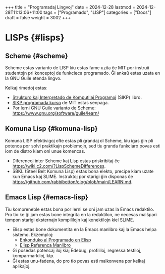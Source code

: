 +++
title = "Programadaj Lingvoj"
date = 2024-12-28
lastmod = 2024-12-28T11:13:06+11:00
tags = ["Programado", "LISP"]
categories = ["Docs"]
draft = false
weight = 3002
+++

# LISPs {#lisps}


## Scheme {#scheme}

Scheme estas varianto de LISP kiu estas fame uzita ĉe MIT por instruii studentojn pri konceptoj de funkcieca programado. Ĝi ankaŭ estas uzata en la GNU Guile etenda lingvo.

Kelkaj rimedoj estas:

-   [Strukturo kaj Interpretado de Komputilaj Programoj](https://media.githubusercontent.com/media/sarabander/sicp-pdf/master/sicp.pdf) (SIKP) libro.
-   [SIKP programada kurso](https://ocw.mit.edu/courses/6-001-structure-and-interpretation-of-computer-programs-spring-2005/video_galleries/video-lectures/) de MIT estas senpaga.
-   Por lerni GNU Guile varianto de Scheme: <https://www.gnu.org/software/guile/learn/>


## Komuna Lisp {#komuna-lisp}

Komuna LISP efektivigoj ofte estas pli grandaj ol Scheme, kiu igas ĝin pli potenca por solvi praktikajn problemojn, sed tiu granda funkciaro povas esti iom de distro kiam oni unue komencas.

-   Diferencoj inter Scheme kaj Lisp estas priskribitaj ĉe <https://wiki.c2.com/?LispSchemeDifferences>.
-   SBKL (Steel Belt Komuna Lisp) estas bona elekto, precipe kiam uzate kun Emacs kaj SLIME. Instruktoj por starigi ĝin disponas ĉe <https://github.com/rabbibotton/clog/blob/main/LEARN.md>.


## Emacs Lisp {#emacs-lisp}

Tiu kompreneble estas bona por lerni se oni jam uzas la Emacs redaktilo. Pro tio ke ĝi jam estas bone integrita en la redaktilon, ne necesas malŝpari tempon starigi eksternajn kompililojn kaj konektilojn kiel SLIME.

-   Elisp estas bone dokumentita en la Emacs manlibro kaj la Emacs helpa sistemo. Ekzemploj:
    -   [Enkonduko al Programado en Elisp](https://www.gnu.org/software/emacs/manual/html_node/eintr/index.html)
    -   [Elisp Referenca Manlibro](https://www.gnu.org/software/emacs/manual/html_node/elisp/index.html)
-   Ĝi posedas potencaj iloj kiaj Edebug, profililoj, regressa testiloj, komparmarkiloj, ktp.
-   Ĝi estas unu-fadena, do pro tio povas esti malkonvena por kelkaj aplikaĵoj.

